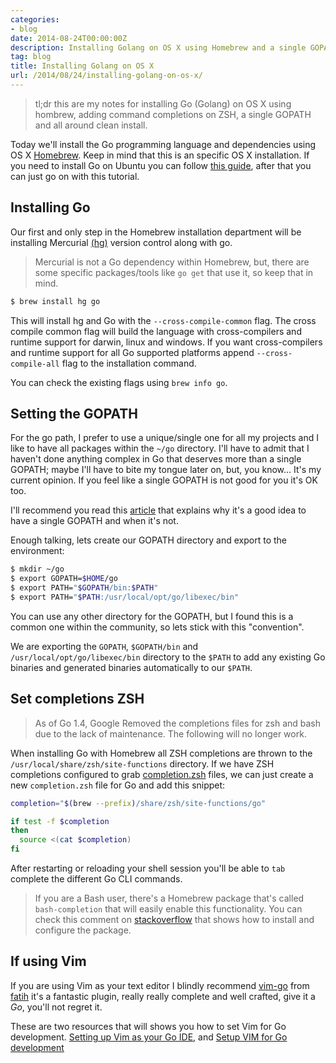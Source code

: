 ```yaml
---
categories:
- blog
date: 2014-08-24T00:00:00Z
description: Installing Golang on OS X using Homebrew and a single GOPATH
tag: blog
title: Installing Golang on OS X
url: /2014/08/24/installing-golang-on-os-x/
---
```


> tl;dr this are my notes for installing Go (Golang) on OS X using hombrew,
adding command completions on ZSH, a single GOPATH and all around clean install.

Today we'll install the Go programming language and dependencies using OS X
[Homebrew][brew]. Keep in mind that this is an specific OS X installation. If
you need to install Go on Ubuntu you can follow [this guide][ubuntu], after
that you can just go on with this tutorial.

## Installing Go

Our first and only step in the Homebrew installation department will be
installing Mercurial [(hg)][hg] version control along with go.

> Mercurial is not a Go dependency within Homebrew, but, there are some specific
> packages/tools like `go get` that use it, so keep that in mind.

```bash
$ brew install hg go
```

This will install hg and Go with the `--cross-compile-common` flag. The cross
compile common flag will build the language with cross-compilers and runtime
support for darwin, linux and windows. If you want cross-compilers and runtime
support for all Go supported platforms append `--cross-compile-all` flag to the
installation command.

You can check the existing flags using `brew info go`.

## Setting the GOPATH

For the go path, I prefer to use a unique/single one for all my projects and I
like to have all packages within the `~/go` directory. I'll have to admit that
I haven't done anything complex in Go that deserves more than a single GOPATH;
maybe I'll have to bite my tongue later on, but, you know... It's my current
opinion. If you feel like a single GOPATH is not good for you it's OK too.

I'll recommend you read this [article][article] that explains why it's a good
idea to have a single GOPATH and when it's not.

Enough talking, lets create our GOPATH directory and export to the environment:

```bash
$ mkdir ~/go
$ export GOPATH=$HOME/go
$ export PATH="$GOPATH/bin:$PATH"
$ export PATH="$PATH:/usr/local/opt/go/libexec/bin"
```

You can use any other directory for the GOPATH, but I found this is a common
one within the community, so lets stick with this "convention".

We are exporting the `GOPATH`, `$GOPATH/bin` and
`/usr/local/opt/go/libexec/bin` directory to the `$PATH` to add any existing Go
binaries and generated binaries automatically to our `$PATH`.

## Set completions ZSH

> As of Go 1.4, Google Removed the completions files for zsh and bash due to the
> lack of maintenance. The following will no longer work.

When installing Go with Homebrew all ZSH completions are thrown to the
`/usr/local/share/zsh/site-functions` directory. If we have ZSH completions
configured to grab [completion.zsh][completions] files, we can just create a
new `completion.zsh` file for Go and add this snippet:

```bash
completion="$(brew --prefix)/share/zsh/site-functions/go"

if test -f $completion
then
  source <(cat $completion)
fi
```

After restarting or reloading your shell session you'll be able to `tab`
complete the different Go CLI commands.

> If you are a Bash user, there's a Homebrew package that's called
> `bash-completion` that will easily enable this functionality. You can check
> this comment on [stackoverflow][so] that shows how to install and configure
> the package.

## If using Vim

If you are using Vim as your text editor I blindly recommend [vim-go][vim-go]
from [fatih][fatih] it's a fantastic plugin, really really complete and well
crafted, give it a *Go*, you'll not regret it.

These are two resources that will shows you how to set Vim for Go development.
[Setting up Vim as your Go IDE][gist], and [Setup VIM for Go development][post]

[article]: http://arslan.io/ten-useful-techniques-in-go
[brew]: http://brew.sh/
[hg]: http://mercurial.selenic.com/
[completions]: https://github.com/albertogg/dotfiles/blob/master/zsh/zshrc.symlink#L23-31
[so]: http://stackoverflow.com/a/14970926
[vim-go]: http://stackoverflow.com/a/14970926
[fatih]: http://stackoverflow.com/a/14970926
[ubuntu]: https://code.google.com/p/go-wiki/wiki/Ubuntu
[post]: http://obahua.com/setup-vim-for-go-development/
[gist]: https://gist.github.com/cridenour/74e7635275331d5afa6b
